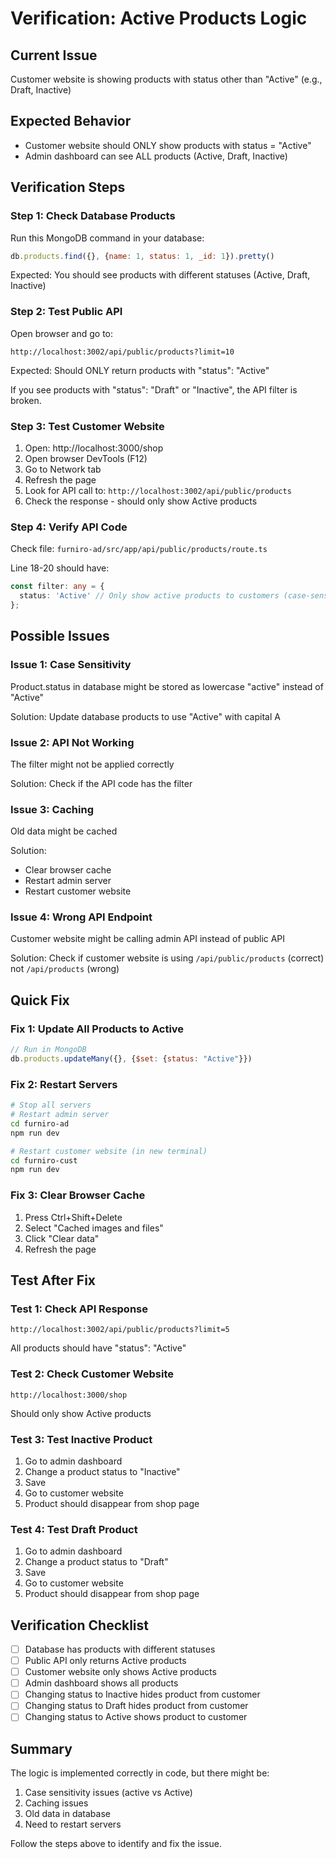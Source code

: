 # Verification: Active Products Logic

## Current Issue
Customer website is showing products with status other than "Active" (e.g., Draft, Inactive)

## Expected Behavior
- Customer website should ONLY show products with status = "Active"
- Admin dashboard can see ALL products (Active, Draft, Inactive)

## Verification Steps

### Step 1: Check Database Products
Run this MongoDB command in your database:
```javascript
db.products.find({}, {name: 1, status: 1, _id: 1}).pretty()
```

Expected: You should see products with different statuses (Active, Draft, Inactive)

### Step 2: Test Public API
Open browser and go to:
```
http://localhost:3002/api/public/products?limit=10
```

Expected: Should ONLY return products with "status": "Active"

If you see products with "status": "Draft" or "Inactive", the API filter is broken.

### Step 3: Test Customer Website
1. Open: http://localhost:3000/shop
2. Open browser DevTools (F12)
3. Go to Network tab
4. Refresh the page
5. Look for API call to: `http://localhost:3002/api/public/products`
6. Check the response - should only show Active products

### Step 4: Verify API Code
Check file: `furniro-ad/src/app/api/public/products/route.ts`

Line 18-20 should have:
```typescript
const filter: any = {
  status: 'Active' // Only show active products to customers (case-sensitive)
};
```

## Possible Issues

### Issue 1: Case Sensitivity
Product.status in database might be stored as lowercase "active" instead of "Active"

Solution: Update database products to use "Active" with capital A

### Issue 2: API Not Working
The filter might not be applied correctly

Solution: Check if the API code has the filter

### Issue 3: Caching
Old data might be cached

Solution: 
- Clear browser cache
- Restart admin server
- Restart customer website

### Issue 4: Wrong API Endpoint
Customer website might be calling admin API instead of public API

Solution: Check if customer website is using `/api/public/products` (correct) not `/api/products` (wrong)

## Quick Fix

### Fix 1: Update All Products to Active
```javascript
// Run in MongoDB
db.products.updateMany({}, {$set: {status: "Active"}})
```

### Fix 2: Restart Servers
```bash
# Stop all servers
# Restart admin server
cd furniro-ad
npm run dev

# Restart customer website (in new terminal)
cd furniro-cust
npm run dev
```

### Fix 3: Clear Browser Cache
1. Press Ctrl+Shift+Delete
2. Select "Cached images and files"
3. Click "Clear data"
4. Refresh the page

## Test After Fix

### Test 1: Check API Response
```
http://localhost:3002/api/public/products?limit=5
```

All products should have "status": "Active"

### Test 2: Check Customer Website
```
http://localhost:3000/shop
```

Should only show Active products

### Test 3: Test Inactive Product
1. Go to admin dashboard
2. Change a product status to "Inactive"
3. Save
4. Go to customer website
5. Product should disappear from shop page

### Test 4: Test Draft Product
1. Go to admin dashboard
2. Change a product status to "Draft"
3. Save
4. Go to customer website
5. Product should disappear from shop page

## Verification Checklist

- [ ] Database has products with different statuses
- [ ] Public API only returns Active products
- [ ] Customer website only shows Active products
- [ ] Admin dashboard shows all products
- [ ] Changing status to Inactive hides product from customer
- [ ] Changing status to Draft hides product from customer
- [ ] Changing status to Active shows product to customer

## Summary

The logic is implemented correctly in code, but there might be:
1. Case sensitivity issues (active vs Active)
2. Caching issues
3. Old data in database
4. Need to restart servers

Follow the steps above to identify and fix the issue.
